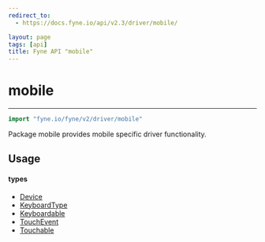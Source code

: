 ```yaml
---
redirect_to:
  - https://docs.fyne.io/api/v2.3/driver/mobile/

layout: page
tags: [api]
title: Fyne API "mobile"
---
```



# mobile
---
```go
import "fyne.io/fyne/v2/driver/mobile"
```

Package mobile provides mobile specific driver functionality.

## Usage

#### types

 * [Device](device.html)
 * [KeyboardType](keyboardtype.html)
 * [Keyboardable](keyboardable.html)
 * [TouchEvent](touchevent.html)
 * [Touchable](touchable.html)
